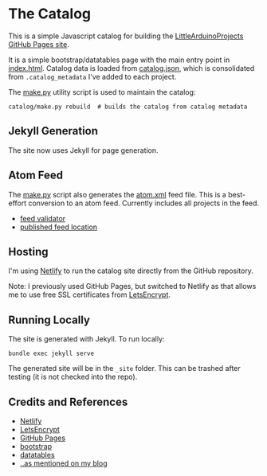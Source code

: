 # The Catalog

This is a simple Javascript catalog for building the
[LittleArduinoProjects GitHub Pages site](https://leap.tardate.com).

It is a simple bootstrap/datatables page with the main entry point in [index.html](../index.html).
Catalog data is loaded from [catalog.json](./catalog.json), which is consolidated from `.catalog_metadata` I've added to each project.

The [make.py](./make.py) utility script is used to maintain the catalog:

```
catalog/make.py rebuild  # builds the catalog from catalog metadata
```

## Jekyll Generation

The site now uses Jekyll for page generation.

## Atom Feed

The [make.py](./make.py) script also generates the [atom.xml](./atom.xml) feed file.
This is a best-effort conversion to an atom feed. Currently includes all projects in the feed.

* [feed validator](http://www.feedvalidator.org/check.cgi?url=https%3A%2F%2Fleap.tardate.com%2Fcatalog%2Fatom.xml)
* [published feed location](https://leap.tardate.com/catalog/atom.xml)

## Hosting

I'm using [Netlify](https://www.netlify.com/) to run the catalog site directly from the GitHub repository.

Note: I previously used GitHub Pages, but switched to Netlify as that allows me to use free SSL certificates from [LetsEncrypt](https://letsencrypt.org/).

## Running Locally

The site is generated with Jekyll. To run locally:

```
bundle exec jekyll serve
```

The generated site will be in the `_site` folder. This can be trashed after testing (it is not checked into the repo).

## Credits and References

* [Netlify](https://www.netlify.com/)
* [LetsEncrypt](https://letsencrypt.org/)
* [GitHub Pages](https://pages.github.com/)
* [bootstrap](http://getbootstrap.com)
* [datatables](http://datatables.net/)
* [..as mentioned on my blog](https://blog.tardate.com/2016/06/littlearduinoprojects-now-with-fancy.html)
